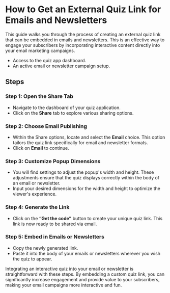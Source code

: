 # How to Get an External Quiz Link for Emails and Newsletters

This guide walks you through the process of creating an external quiz link that can be embedded in emails and newsletters. This is an effective way to engage your subscribers by incorporating interactive content directly into your email marketing campaigns.

- Access to the quiz app dashboard.
- An active email or newsletter campaign setup.

## Steps

### Step 1: Open the Share Tab
- Navigate to the dashboard of your quiz application.
- Click on the **Share** tab to explore various sharing options.

### Step 2: Choose Email Publishing
- Within the Share options, locate and select the **Email** choice. This option tailors the quiz link specifically for email and newsletter formats.
- Click on **Email** to continue.

### Step 3: Customize Popup Dimensions
- You will find settings to adjust the popup's width and height. These adjustments ensure that the quiz displays correctly within the body of an email or newsletter.
- Input your desired dimensions for the width and height to optimize the viewer's experience.

### Step 4: Generate the Link
- Click on the **“Get the code”** button to create your unique quiz link. This link is now ready to be shared via email.

### Step 5: Embed in Emails or Newsletters
- Copy the newly generated link.
- Paste it into the body of your emails or newsletters wherever you wish the quiz to appear.

Integrating an interactive quiz into your email or newsletter is straightforward with these steps. By embedding a custom quiz link, you can significantly increase engagement and provide value to your subscribers, making your email campaigns more interactive and fun.
